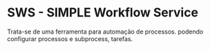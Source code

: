 # SWS - SIMPLE Workflow Service
Trata-se de uma ferramenta para automação de processos. 
podendo configurar processos e subprocess, tarefas.
